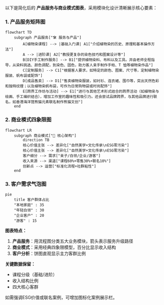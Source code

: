 以下是简化后的 **产品服务与商业模式图表**，采用模块化设计清晰展示核心要素：

### 1. 产品服务矩阵图
```mermaid
flowchart TD
    subgraph 产品服务["🛠️ 服务与产品"]
        A[植物染课程] --> |基础入门课| A1["介绍植物染的历史、原理和基本操作方法"]
        A --> |进阶课| A2["教授更复杂的染色技巧和图案设计等"]
        B[DIY手工制作服务] --> B1["提供植物染料、布料以及工具。并由老师全程指导，从染料挑选、颜色调配，到染色、固色，助力客人亲手制作手帕、T 恤等植物染作品"]
        C[定制服务] --> C1["根据客人要求，如特定的颜色、图案、尺寸等，定制植物染服装、帆布袋或配饰"]
        D[成品售卖] --> D1["售卖植物染服装，如衬衫、连衣裙、围巾等，突出天然色彩和独特纹理；以及植物染帆布袋，可作为日常购物袋或时尚配饰"]
        E[跨界工作坊与活动] --> E1["进行与其他艺术形式结合的跨界活动（如植物染与绘画、手工编织结合），增加工作室的趣味性和吸引力。还会尝试品牌跨界，与其他品牌进行联名，如香港海洋馆熊猫元素联名制作熊猫文创"]
    end
```

### 2. 商业模式四象限图
```mermaid
flowchart LR
    subgraph 商业模式["💼 核心架构"]
        direction TB
        核心价值主张 --> 差异化["自然美学+文化传承\nESG零污染"]
        核心价值主张 --> 差异化["自然美学+文化传承\nESG零污染"]
        客户细分 --> 需求["亲子/白领/企业/游客"]
        收入来源 --> 渠道["课程60%+零售30%+联名10%"]
        创新点 --> 运营["标准化流程+社群粘性"]
    end
```

### 3. 客户需求气泡图
```mermaid
pie
    title 客户群体占比
    "本地家庭" : 35
    "年轻白领" : 30
    "企业客户" : 20
    "游客" : 15
```

**图表特点：**
1. **产品服务**：用流程图分类五大业务模块，箭头表示服务升级路径
2. **商业模式**：采用经典四象限模型，百分比显示收入结构
3. **客户分析**：饼图直观显示主力客群比例

**关键数据保留：**
- 课程分级（基础/进阶）
- 收入结构比例
- 四大核心客群

如需强调ESG价值或联名案例，可增加图标化案例展示栏。
